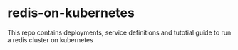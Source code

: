 # redis-on-kubernetes
This repo contains deployments, service definitions and tutotial guide to run a redis cluster on kubernetes
